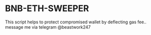 # BNB-ETH-SWEEPER
This script helps to protect compromised wallet by deflecting gas fee..  message me via telegram @beastwork247
